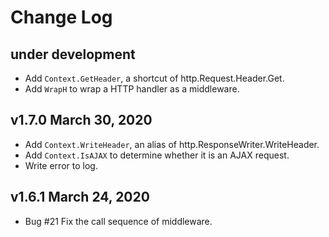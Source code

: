 Change Log
==========

under development
-----------------
- Add `Context.GetHeader`, a shortcut of http.Request.Header.Get.
- Add `WrapH` to wrap a HTTP handler as a middleware.

v1.7.0 March 30, 2020
---------------------
- Add `Context.WriteHeader`, an alias of http.ResponseWriter.WriteHeader.
- Add `Context.IsAJAX` to determine whether it is an AJAX request.
- Write error to log.

v1.6.1 March 24, 2020
---------------------
- Bug #21 Fix the call sequence of middleware.

